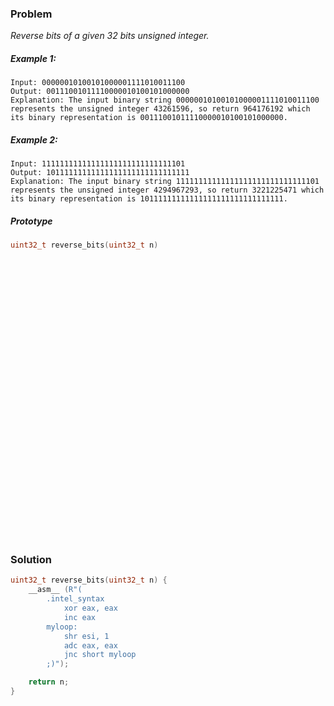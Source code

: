 ### Problem

*Reverse bits of a given 32 bits unsigned integer.*

##### Example 1:
```
Input: 00000010100101000001111010011100
Output: 00111001011110000010100101000000
Explanation: The input binary string 00000010100101000001111010011100 represents the unsigned integer 43261596, so return 964176192 which its binary representation is 00111001011110000010100101000000.
```

##### Example 2:
```
Input: 11111111111111111111111111111101
Output: 10111111111111111111111111111111
Explanation: The input binary string 11111111111111111111111111111101 represents the unsigned integer 4294967293, so return 3221225471 which its binary representation is 10111111111111111111111111111111.
```

##### Prototype
```c++
uint32_t reverse_bits(uint32_t n)
```


<pre>




























</pre>


### Solution

```c++
uint32_t reverse_bits(uint32_t n) {
	__asm__ (R"(
        .intel_syntax
            xor eax, eax
            inc eax
        myloop:
            shr esi, 1
            adc eax, eax
            jnc short myloop
        ;)");

	return n;
}
```
